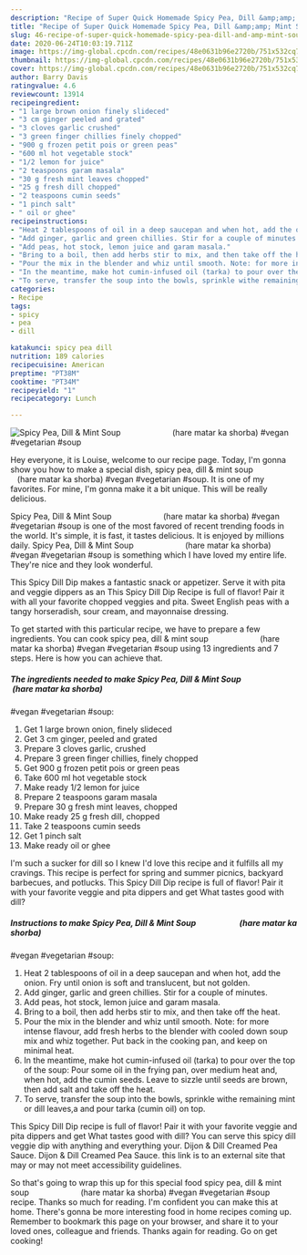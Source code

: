 ```yaml
---
description: "Recipe of Super Quick Homemade Spicy Pea, Dill &amp;amp; Mint Soup                       (hare matar ka shorba) #vegan #vegetarian #soup"
title: "Recipe of Super Quick Homemade Spicy Pea, Dill &amp;amp; Mint Soup                       (hare matar ka shorba) #vegan #vegetarian #soup"
slug: 46-recipe-of-super-quick-homemade-spicy-pea-dill-and-amp-mint-soup-hare-matar-ka-shorba-vegan-vegetarian-soup
date: 2020-06-24T10:03:19.711Z
image: https://img-global.cpcdn.com/recipes/48e0631b96e2720b/751x532cq70/spicy-pea-dill-mint-soup-hare-matar-ka-shorba-vegan-vegetarian-soup-recipe-main-photo.jpg
thumbnail: https://img-global.cpcdn.com/recipes/48e0631b96e2720b/751x532cq70/spicy-pea-dill-mint-soup-hare-matar-ka-shorba-vegan-vegetarian-soup-recipe-main-photo.jpg
cover: https://img-global.cpcdn.com/recipes/48e0631b96e2720b/751x532cq70/spicy-pea-dill-mint-soup-hare-matar-ka-shorba-vegan-vegetarian-soup-recipe-main-photo.jpg
author: Barry Davis
ratingvalue: 4.6
reviewcount: 13914
recipeingredient:
- "1 large brown onion finely slideced"
- "3 cm ginger peeled and grated"
- "3 cloves garlic crushed"
- "3 green finger chillies finely chopped"
- "900 g frozen petit pois or green peas"
- "600 ml hot vegetable stock"
- "1/2 lemon for juice"
- "2 teaspoons garam masala"
- "30 g fresh mint leaves chopped"
- "25 g fresh dill chopped"
- "2 teaspoons cumin seeds"
- "1 pinch salt"
- " oil or ghee"
recipeinstructions:
- "Heat 2 tablespoons of oil in a deep saucepan and when hot, add the onion. Fry until onion is soft and translucent, but not golden."
- "Add ginger, garlic and green chillies. Stir for a couple of minutes."
- "Add peas, hot stock, lemon juice and garam masala."
- "Bring to a boil, then add herbs stir to mix, and then take off the heat."
- "Pour the mix in the blender and whiz until smooth. Note: for more intense flavour, add fresh herbs to the blender with cooled down soup mix and whiz together. Put back in the cooking pan, and keep on minimal heat."
- "In the meantime, make hot cumin-infused oil (tarka) to pour over the top of the soup: Pour some oil in the frying pan, over medium heat and, when hot, add the cumin seeds. Leave to sizzle until seeds are brown, then add salt and take off the heat."
- "To serve, transfer the soup into the bowls, sprinkle withe remaining mint or dill leaves,a and pour tarka (cumin oil) on top."
categories:
- Recipe
tags:
- spicy
- pea
- dill

katakunci: spicy pea dill 
nutrition: 189 calories
recipecuisine: American
preptime: "PT38M"
cooktime: "PT34M"
recipeyield: "1"
recipecategory: Lunch

---
```



![Spicy Pea, Dill &amp; Mint Soup                       (hare matar ka shorba)
#vegan #vegetarian #soup](https://img-global.cpcdn.com/recipes/48e0631b96e2720b/751x532cq70/spicy-pea-dill-mint-soup-hare-matar-ka-shorba-vegan-vegetarian-soup-recipe-main-photo.jpg)

Hey everyone, it is Louise, welcome to our recipe page. Today, I'm gonna show you how to make a special dish, spicy pea, dill &amp; mint soup                       (hare matar ka shorba)
#vegan #vegetarian #soup. It is one of my favorites. For mine, I'm gonna make it a bit unique. This will be really delicious.

Spicy Pea, Dill &amp; Mint Soup                       (hare matar ka shorba)
#vegan #vegetarian #soup is one of the most favored of recent trending foods in the world. It's simple, it is fast, it tastes delicious. It is enjoyed by millions daily. Spicy Pea, Dill &amp; Mint Soup                       (hare matar ka shorba)
#vegan #vegetarian #soup is something which I have loved my entire life. They're nice and they look wonderful.

This Spicy Dill Dip makes a fantastic snack or appetizer. Serve it with pita and veggie dippers as an This Spicy Dill Dip Recipe is full of flavor! Pair it with all your favorite chopped veggies and pita. Sweet English peas with a tangy horseradish, sour cream, and mayonnaise dressing.


To get started with this particular recipe, we have to prepare a few ingredients. You can cook spicy pea, dill &amp; mint soup                       (hare matar ka shorba)
#vegan #vegetarian #soup using 13 ingredients and 7 steps. Here is how you can achieve that.

<!--inarticleads1-->

##### The ingredients needed to make Spicy Pea, Dill &amp; Mint Soup                       (hare matar ka shorba)
#vegan #vegetarian #soup:

1. Get 1 large brown onion, finely slideced
1. Get 3 cm ginger, peeled and grated
1. Prepare 3 cloves garlic, crushed
1. Prepare 3 green finger chillies, finely chopped
1. Get 900 g frozen petit pois or green peas
1. Take 600 ml hot vegetable stock
1. Make ready 1/2 lemon for juice
1. Prepare 2 teaspoons garam masala
1. Prepare 30 g fresh mint leaves, chopped
1. Make ready 25 g fresh dill, chopped
1. Take 2 teaspoons cumin seeds
1. Get 1 pinch salt
1. Make ready  oil or ghee


I&#39;m such a sucker for dill so I knew I&#39;d love this recipe and it fulfills all my cravings. This recipe is perfect for spring and summer picnics, backyard barbecues, and potlucks. This Spicy Dill Dip recipe is full of flavor! Pair it with your favorite veggie and pita dippers and get What tastes good with dill? 

<!--inarticleads2-->

##### Instructions to make Spicy Pea, Dill &amp; Mint Soup                       (hare matar ka shorba)
#vegan #vegetarian #soup:

1. Heat 2 tablespoons of oil in a deep saucepan and when hot, add the onion. Fry until onion is soft and translucent, but not golden.
1. Add ginger, garlic and green chillies. Stir for a couple of minutes.
1. Add peas, hot stock, lemon juice and garam masala.
1. Bring to a boil, then add herbs stir to mix, and then take off the heat.
1. Pour the mix in the blender and whiz until smooth. Note: for more intense flavour, add fresh herbs to the blender with cooled down soup mix and whiz together. Put back in the cooking pan, and keep on minimal heat.
1. In the meantime, make hot cumin-infused oil (tarka) to pour over the top of the soup: Pour some oil in the frying pan, over medium heat and, when hot, add the cumin seeds. Leave to sizzle until seeds are brown, then add salt and take off the heat.
1. To serve, transfer the soup into the bowls, sprinkle withe remaining mint or dill leaves,a and pour tarka (cumin oil) on top.


This Spicy Dill Dip recipe is full of flavor! Pair it with your favorite veggie and pita dippers and get What tastes good with dill? You can serve this spicy dill veggie dip with anything and everything your. Dijon &amp; Dill Creamed Pea Sauce. Dijon &amp; Dill Creamed Pea Sauce. this link is to an external site that may or may not meet accessibility guidelines. 

So that's going to wrap this up for this special food spicy pea, dill &amp; mint soup                       (hare matar ka shorba)
#vegan #vegetarian #soup recipe. Thanks so much for reading. I'm confident you can make this at home. There's gonna be more interesting food in home recipes coming up. Remember to bookmark this page on your browser, and share it to your loved ones, colleague and friends. Thanks again for reading. Go on get cooking!
